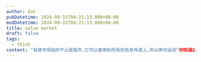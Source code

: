 ```yaml
---
author: dot
pubDatetime: 2024-09-15T04:21:13.000+08:00
modDatetime: 2024-09-15T04:21:13.000+08:00
title: value market
draft: false
tags:
  - think
content: "有效市场指的不止是股市,它可以套用到所有的信息传递上,所以换句话说"你知道这件事有用的时候已经没用了",再换句话说就是"有用的事情永远是你现在不知道aka没发现的",所以是不是比起运用已有的信息进行计划不如靠直觉?"
---
```

